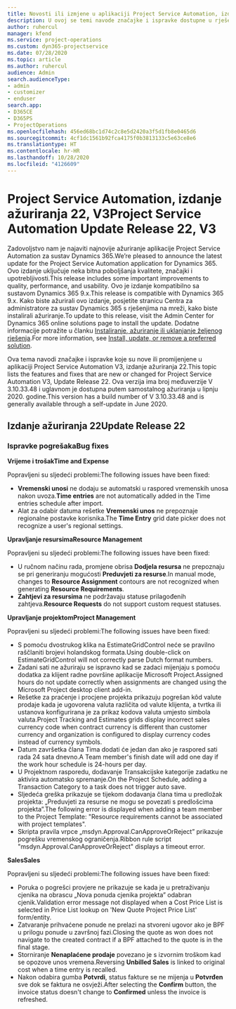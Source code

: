```yaml
---
title: Novosti ili izmjene u aplikaciji Project Service Automation, izdanje ažuriranja 22, V3
description: U ovoj se temi navode značajke i ispravke dostupne u rješenju Project Service Automation, izdanje ažuriranja 22, V3.
author: ruhercul
manager: kfend
ms.service: project-operations
ms.custom: dyn365-projectservice
ms.date: 07/28/2020
ms.topic: article
ms.author: ruhercul
audience: Admin
search.audienceType:
- admin
- customizer
- enduser
search.app:
- D365CE
- D365PS
- ProjectOperations
ms.openlocfilehash: 456ed68bc1d74c2c8e5d2420a3f5d1fb8e0465d6
ms.sourcegitcommit: 4cf1dc1561b92fca4175f0b3813133c5e63ce8e6
ms.translationtype: HT
ms.contentlocale: hr-HR
ms.lasthandoff: 10/28/2020
ms.locfileid: "4126609"
---
```

# <a name="project-service-automation-update-release-22-v3"></a><span data-ttu-id="8834a-103">Project Service Automation, izdanje ažuriranja 22, V3</span><span class="sxs-lookup"><span data-stu-id="8834a-103">Project Service Automation Update Release 22, V3</span></span>

<span data-ttu-id="8834a-104">Zadovoljstvo nam je najaviti najnovije ažuriranje aplikacije Project Service Automation za sustav Dynamics 365.</span><span class="sxs-lookup"><span data-stu-id="8834a-104">We’re pleased to announce the latest update for the Project Service Automation application for Dynamics 365.</span></span> <span data-ttu-id="8834a-105">Ovo izdanje uključuje neka bitna poboljšanja kvalitete, značajki i upotrebljivosti.</span><span class="sxs-lookup"><span data-stu-id="8834a-105">This release includes some important improvements to quality, performance, and usability.</span></span> <span data-ttu-id="8834a-106">Ovo je izdanje kompatibilno sa sustavom Dynamics 365 9.x.</span><span class="sxs-lookup"><span data-stu-id="8834a-106">This release is compatible with Dynamics 365 9.x.</span></span> <span data-ttu-id="8834a-107">Kako biste ažurirali ovo izdanje, posjetite stranicu Centra za administratore za sustav Dynamics 365 s rješenjima na mreži, kako biste instalirali ažuriranje.</span><span class="sxs-lookup"><span data-stu-id="8834a-107">To update to this release, visit the Admin Center for Dynamics 365 online solutions page to install the update.</span></span> <span data-ttu-id="8834a-108">Dodatne informacije potražite u članku [Instaliranje, ažuriranje ili uklanjanje željenog rješenja](https://docs.microsoft.com/power-platform/admin/install-remove-preferred-solution).</span><span class="sxs-lookup"><span data-stu-id="8834a-108">For more information, see [Install, update, or remove a preferred solution](https://docs.microsoft.com/power-platform/admin/install-remove-preferred-solution).</span></span>

<span data-ttu-id="8834a-109">Ova tema navodi značajke i ispravke koje su nove ili promijenjene u aplikaciji Project Service Automation V3, izdanje ažuriranja 22.</span><span class="sxs-lookup"><span data-stu-id="8834a-109">This topic lists the features and fixes that are new or changed for Project Service Automation V3, Update Release 22.</span></span> <span data-ttu-id="8834a-110">Ova verzija ima broj međuverzije V 3.10.33.48 i uglavnom je dostupna putem samostalnog ažuriranja u lipnju 2020. godine.</span><span class="sxs-lookup"><span data-stu-id="8834a-110">This version has a build number of V 3.10.33.48 and is generally available through a self-update in June 2020.</span></span>

## <a name="update-release-22"></a><span data-ttu-id="8834a-111">Izdanje ažuriranja 22</span><span class="sxs-lookup"><span data-stu-id="8834a-111">Update Release 22</span></span>

### <a name="bug-fixes"></a><span data-ttu-id="8834a-112">Ispravke pogrešaka</span><span class="sxs-lookup"><span data-stu-id="8834a-112">Bug fixes</span></span>



<span data-ttu-id="8834a-113">**Vrijeme i trošak**</span><span class="sxs-lookup"><span data-stu-id="8834a-113">**Time and Expense**</span></span>

<span data-ttu-id="8834a-114">Popravljeni su sljedeći problemi:</span><span class="sxs-lookup"><span data-stu-id="8834a-114">The following issues have been fixed:</span></span>

- <span data-ttu-id="8834a-115">**Vremenski unosi** ne dodaju se automatski u raspored vremenskih unosa nakon uvoza.</span><span class="sxs-lookup"><span data-stu-id="8834a-115">**Time entries** are not automatically added in the Time entries schedule after import.</span></span>
- <span data-ttu-id="8834a-116">Alat za odabir datuma rešetke **Vremenski unos** ne prepoznaje regionalne postavke korisnika.</span><span class="sxs-lookup"><span data-stu-id="8834a-116">The **Time Entry** grid date picker does not recognize a user's regional settings.</span></span>

<span data-ttu-id="8834a-117">**Upravljanje resursima**</span><span class="sxs-lookup"><span data-stu-id="8834a-117">**Resource Management**</span></span>

<span data-ttu-id="8834a-118">Popravljeni su sljedeći problemi:</span><span class="sxs-lookup"><span data-stu-id="8834a-118">The following issues have been fixed:</span></span>

- <span data-ttu-id="8834a-119">U ručnom načinu rada, promjene obrisa **Dodjela resursa** ne prepoznaju se pri generiranju mogućosti **Preduvjeti za resurse**.</span><span class="sxs-lookup"><span data-stu-id="8834a-119">In manual mode, changes to **Resource Assignment** contours are not recognized when generating **Resource Requirements**.</span></span>
- <span data-ttu-id="8834a-120">**Zahtjevi za resursima** ne podržavaju statuse prilagođenih zahtjeva.</span><span class="sxs-lookup"><span data-stu-id="8834a-120">**Resource Requests** do not support custom request statuses.</span></span>

<span data-ttu-id="8834a-121">**Upravljanje projektom**</span><span class="sxs-lookup"><span data-stu-id="8834a-121">**Project Management**</span></span>

<span data-ttu-id="8834a-122">Popravljeni su sljedeći problemi:</span><span class="sxs-lookup"><span data-stu-id="8834a-122">The following issues have been fixed:</span></span>

- <span data-ttu-id="8834a-123">S pomoću dvostrukog klika na EstimateGridControl neće se pravilno raščlaniti brojevi holandskog formata.</span><span class="sxs-lookup"><span data-stu-id="8834a-123">Using double-click on EstimateGridControl will not correctly parse Dutch format numbers.</span></span>
- <span data-ttu-id="8834a-124">Zadani sati ne ažuriraju se ispravno kad se zadaci mijenjaju s pomoću dodatka za klijent radne površine aplikacije Microsoft Project.</span><span class="sxs-lookup"><span data-stu-id="8834a-124">Assigned hours do not update correctly when assignments are changed using the Microsoft Project desktop client add-in.</span></span>
- <span data-ttu-id="8834a-125">Rešetke za praćenje i procjene projekta prikazuju pogrešan kôd valute prodaje kada je ugovorena valuta različita od valute klijenta, a tvrtka ili ustanova konfigurirana je za prikaz kodova valuta umjesto simbola valuta.</span><span class="sxs-lookup"><span data-stu-id="8834a-125">Project Tracking and Estimates grids display incorrect sales currency code when contract currency is different than customer currency and organization is configured to display currency codes instead of currency symbols.</span></span>
- <span data-ttu-id="8834a-126">Datum završetka člana Tima dodati će jedan dan ako je raspored sati rada 24 sata dnevno.</span><span class="sxs-lookup"><span data-stu-id="8834a-126">A Team member's finish date will add one day if the work hour schedule is 24-hours per day.</span></span>
- <span data-ttu-id="8834a-127">U Projektnom rasporedu, dodavanje Transakcijske kategorije zadatku ne aktivira automatsko spremanje.</span><span class="sxs-lookup"><span data-stu-id="8834a-127">On the Project Schedule, adding a Transaction Category to a task does not trigger auto save.</span></span>
- <span data-ttu-id="8834a-128">Sljedeća greška prikazuje se tijekom dodavanja člana tima u predložak projekta: „Preduvjeti za resurse ne mogu se povezati s predlošcima projekta”.</span><span class="sxs-lookup"><span data-stu-id="8834a-128">The following error is displayed when adding a team member to the Project Template: "Resource requirements cannot be associated with project templates".</span></span> 
- <span data-ttu-id="8834a-129">Skripta pravila vrpce „msdyn.Approval.CanApproveOrReject” prikazuje pogrešku vremenskog ograničenja.</span><span class="sxs-lookup"><span data-stu-id="8834a-129">Ribbon rule script "msdyn.Approval.CanApproveOrReject" displays a timeout error.</span></span>

<span data-ttu-id="8834a-130">**Sales**</span><span class="sxs-lookup"><span data-stu-id="8834a-130">**Sales**</span></span>

<span data-ttu-id="8834a-131">Popravljeni su sljedeći problemi:</span><span class="sxs-lookup"><span data-stu-id="8834a-131">The following issues have been fixed:</span></span>

- <span data-ttu-id="8834a-132">Poruka o pogrešci provjere ne prikazuje se kada je u pretraživanju cjenika na obrascu „Nova ponuda cjenika projekta” odabran cjenik.</span><span class="sxs-lookup"><span data-stu-id="8834a-132">Validation error message not displayed when a Cost Price List is selected in Price List lookup on 'New Quote Project Price List' form/entity.</span></span>
- <span data-ttu-id="8834a-133">Zatvaranje prihvaćene ponude ne prelazi na stvoreni ugovor ako je BPF u prilogu ponude u završnoj fazi.</span><span class="sxs-lookup"><span data-stu-id="8834a-133">Closing the quote as won does not navigate to the created contract if a BPF attached to the quote is in the final stage.</span></span>
- <span data-ttu-id="8834a-134">Storniranje **Nenaplaćene prodaje** povezano je s izvornim troškom kad se opozove unos vremena.</span><span class="sxs-lookup"><span data-stu-id="8834a-134">Reversing **Unbilled Sales** is linked to original cost when a time entry is recalled.</span></span>
- <span data-ttu-id="8834a-135">Nakon odabira gumba **Potvrdi**, status fakture se ne mijenja u **Potvrđen** sve dok se faktura ne osvježi.</span><span class="sxs-lookup"><span data-stu-id="8834a-135">After selecting the **Confirm** button, the invoice status doesn't change to **Confirmed** unless the invoice is refreshed.</span></span>
